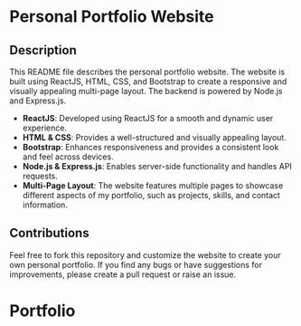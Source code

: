 # Personal Portfolio Website 


## Description
This README file describes the personal portfolio website. The website is built using ReactJS, HTML, CSS, and Bootstrap to create a responsive and visually appealing multi-page layout. The backend is powered by Node.js and Express.js.




- **ReactJS**: Developed using ReactJS for a smooth and dynamic user experience.
- **HTML & CSS**: Provides a well-structured and visually appealing layout.
- **Bootstrap**: Enhances responsiveness and provides a consistent look and feel across devices.
- **Node.js & Express.js**: Enables server-side functionality and handles API requests.
- **Multi-Page Layout**: The website features multiple pages to showcase different aspects of my portfolio, such as projects, skills, and contact information.


## Contributions

Feel free to fork this repository and customize the website to create your own personal portfolio. If you find any bugs or have suggestions for improvements, please create a pull request or raise an issue.


# Portfolio

